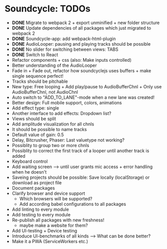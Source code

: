 # Soundcycle: TODOs
- __DONE__ Migrate to webpack 2 + export unminified + new folder structure
- __DONE__ Update dependencies of all packages which just migrated to webpack 2
- __DONE__ Soundcycle-app: add webpack-html-plugin
- __DONE__ AudioLooper: pausing and playing tracks should be possible
- __DONE__ No slider for switching between views: TABS
- __DONE__ Switch to React
- Refactor components + css (also: Make inputs controlled)
- Better understanding of the AudioLooper
- Fade in + Fade out, refactor how soundcyclejs uses buffers + make single sequence perfect!
- Tracks should be pitchable
- New type: Free looping + Add play/pause to AudioBufferChnl + Only use AudioBufferChnl, not AudioChnl
- Auto switch to "ADD_TO_LANE"-mode when a new lane was created!
- Better design: Full mobile support, colors, animations
- Add effect type: single
- Another interface to add effects: Dropdown list?
- Views should be split
- Add amplitude visualization for all chnls
- It should be possible to name tracks
- Default value of gain: 0.5
- Delay, Bitcrusher, Phaser: Last valuetype not working?
- Possiblity to group two or more chnls
- Possiblity to correct the first track of a looper until another track is added
- Keyboard control
- Add waiting screen --> until user grants mic access + error handling when he doesn't
- Saveing projects should be possible: Save locally (localStorage) or download as project file
- Document packages
- Clarify browser and device support
  - Which browsers will be supported?
  - Add according babel configurations to all packages
- Add linting to every module
- Add testing to every module
- Re-publish all packages with new freshness!
  - maybe make a website for them?
- Add UI-testing + Device testing
- Introduce UI-benchmarks of all kinds --> What can be done better?
- Make it a PWA (ServiceWorkers etc.)
